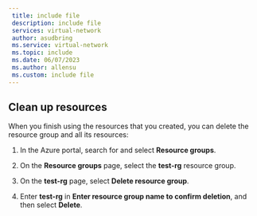```yaml
---
 title: include file
 description: include file
 services: virtual-network
 author: asudbring
 ms.service: virtual-network
 ms.topic: include
 ms.date: 06/07/2023
 ms.author: allensu
 ms.custom: include file
---
```


## Clean up resources

When you finish using the resources that you created, you can delete the resource group and all its resources:

1. In the Azure portal, search for and select **Resource groups**.

1. On the **Resource groups** page, select the **test-rg** resource group.

1. On the **test-rg** page, select **Delete resource group**.

1. Enter **test-rg** in **Enter resource group name to confirm deletion**, and then select **Delete**.

